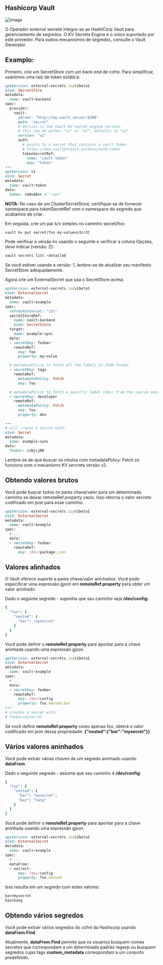 Hashicorp Vault
-------------------------------

![image](https://user-images.githubusercontent.com/92161413/230383136-59198751-5a3f-49fe-814f-ac76491d22a3.png)



O Operador external secrete integra-se ao HashiCorp Vault para gerenciamento de segredos.
O KV Secrets Engine é o único suportado por este provedor. Para outros mecanismos de segredos, consulte o Vault Generator.

Examplo:
---------------------------------


Primeiro, crie um SecretStore com um back-end de cofre. Para simplificar, usaremos uma raiz de token estática:

```ruby
apiVersion: external-secrets.io/v1beta1
kind: SecretStore
metadata:
  name: vault-backend
spec:
  provider:
    vault:
      server: "http://my.vault.server:8200"
      path: "secret"
      # Version is the Vault KV secret engine version.
      # This can be either "v1" or "v2", defaults to "v2"
      version: "v2"
      auth:
        # points to a secret that contains a vault token
        # https://www.vaultproject.io/docs/auth/token
        tokenSecretRef:
          name: "vault-token"
          key: "token"
---
apiVersion: v1
kind: Secret
metadata:
  name: vault-token
data:
  token: cm9vdA== # "root"
```

**NOTA:** No caso de um ClusterSecretStore, certifique-se de fornecer namespace para tokenSecretRef com o namespace do segredo que acabamos de criar.

Em seguida, crie um par k/v simples no caminho secret/foo:

```ruby
vault kv put secret/foo my-value=s3cr3t
```

Pode verificar a versão kv usando o seguinte e verificar a coluna Opções, deve indicar [versão: 2]:
```ruby
vault secrets list -detailed
```
Se você estiver usando a versão: 1, lembre-se de atualizar seu manifesto SecretStore adequadamente.

Agora crie um ExternalSecret que usa o SecretStore acima:
```ruby
apiVersion: external-secrets.io/v1beta1
kind: ExternalSecret
metadata:
  name: vault-example
spec:
  refreshInterval: "15s"
  secretStoreRef:
    name: vault-backend
    kind: SecretStore
  target:
    name: example-sync
  data:
  - secretKey: foobar
    remoteRef:
      key: foo
      property: my-value

  # metadataPolicy to fetch all the labels in JSON format
  - secretKey: tags
    remoteRef:
      metadataPolicy: Fetch 
      key: foo

  # metadataPolicy to fetch a specific label (dev) from the source secret
  - secretKey: developer
    remoteRef:
      metadataPolicy: Fetch 
      key: foo
      property: dev

---
# will create a secret with:
kind: Secret
metadata:
  name: example-sync
data:
  foobar: czNjcjN0
```
Lembre-se de que buscar os rótulos com metadataPolicy: Fetch só funciona com o mecanismo KV sercrets versão v2.

**Obtendo valores brutos**
------------------------

Você pode buscar todos os pares chave/valor para um determinado caminho se deixar remoteRef.property vazio. Isso retorna o valor secreto codificado em json para esse caminho.
```ruby
apiVersion: external-secrets.io/v1beta1
kind: ExternalSecret
metadata:
  name: vault-example
spec:
  # ...
  data:
  - secretKey: foobar
    remoteRef:
      key: /dev/package.json
```

Valores alinhados
--------------------------
O Vault oferece suporte a pares chave/valor aninhados. Você pode especificar uma expressão gjson em **remoteRef.property** para obter um valor aninhado.

Dado o seguinte segredo - suponha que seu caminho seja **/dev/config:**
```ruby
{
  "foo": {
    "nested": {
      "bar": "mysecret"
    }
  }
}
```
Você pode definir o **remoteRef.property** para apontar para a chave aninhada usando uma expressão gjson.
```ruby
apiVersion: external-secrets.io/v1beta1
kind: ExternalSecret
metadata:
  name: vault-example
spec:
  # ...
  data:
  - secretKey: foobar
    remoteRef:
      key: /dev/config
      property: foo.nested.bar
---
# creates a secret with:
# foobar=mysecret
```

Se você definir **remoteRef.property** como apenas foo, obterá o valor codificado em json dessa propriedade: **{"nested":{"bar":"mysecret"}}**.

Vários valores aninhados
---------------------------

Você pode extrair várias chaves de um segredo aninhado usando **dataFrom**.

Dado o seguinte segredo - assuma que seu caminho é **/dev/config**:
```ruby
{
  "foo": {
    "nested": {
      "bar": "mysecret",
      "baz": "bang"
    }
  }
}
```
Você pode definir o **remoteRef.property** para apontar para a chave aninhada usando uma expressão gjson.
```ruby
apiVersion: external-secrets.io/v1beta1
kind: ExternalSecret
metadata:
  name: vault-example
spec:
  # ...
  dataFrom:
  - extract:
      key: /dev/config
      property: foo.nested
```
Isso resulta em um segredo com estes valores:
```ruby
bar=mysecret
baz=bang
```
Obtendo vários segredos
----------------------

Você pode extrair vários segredos do cofre da Hashicorp usando **dataFrom.Find**

Atualmente, **dataFrom.Find** permite que os usuários busquem nomes secretos que correspondam a um determinado padrão regexp ou busquem segredos cujas tags **custom_metadata** correspondam a um conjunto predefinido.









